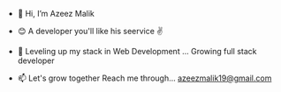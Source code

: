- 👋 Hi, I’m Azeez Malik 
- 😊 A developer you'll like his seervice ✌
- 🌱 Leveling up my stack in Web Development ...
     Growing full stack developer

- 📫 Let's grow together
     Reach me through... azeezmalik19@gmail.com    


<!---
Malikic1/Malikic1 is a ✨ special ✨ repository because its `README.md` (this file) appears on your GitHub profile.
You can click the Preview link to take a look at your changes.
--->
